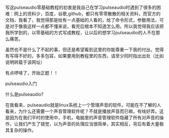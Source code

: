 写这pulseaudio零基础教程的初衷是我自己在学习pulseaudio时遇到了很多的困难：网上的资料少，百度，谷歌,github，都只有零零散散的相关资料，而官方的文档，我看了，我觉得那是给有一点基础的人看的，给了命令形式，参数用法，可是对于像我这样一点都不懂来说，看完后根本不知道怎么用。所以我觉得我应该把我所学到的，以零基础的方式写成教程，让以后的想学习pulseaudio的人不在那么痛苦。

虽然也不是什么了不起的事，但还是希望看到这里的你能尊重一下我的付出，觉得有写得不好的，多多包容，如果要用到教程里的东西，请至少同时指出出处（比如说明转载于该网址）

有点啰嗦了，开始正题！！

pulseaudio入门  

什么是pulseaudio?  

在我看来，pulseaudio就是linux系统上一个管理声音的软件。可能在不了解的人看来，为什么还需要一个声音管理软件呢？不就是播放声音而已嘛，有啥好弄。这是因为在我们平时的使用中，手机，电脑里的声音管理软件隐藏了所有对声音的操作，让我们产生了错觉，以为声音的处理应当很简单，其实相反，背后有着大量极其复杂的操作。


